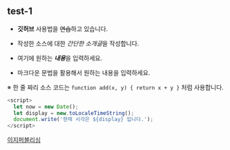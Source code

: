 ## test-1

* **깃허브** 사용법을 ~~연습~~하고 있습니다.

* 작성한 소스에 대한 *간단한 소개글*을 작성합니다.

* 여기에 원하는 ***내용***을 입력하세요.

* 마크다운 문법을 활용해서 원하는 내용을 입력하세요.

※ 한 줄 짜리 소스 코드는 `function add(x, y) { return x + y }` 처럼 사용합니다.

```javascript
<script>
  let now = new Date();
  let display = new.toLocaleTimeString();
  document.write('현재 시각은 ${display} 입니다.');
</script>
```

[이지퍼블리싱](https://www.easyspub.co.kr, "클릭하면 이지스퍼블리싱 홈페이지로 이동합니다.")
